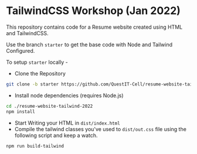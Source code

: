 # TailwindCSS Workshop (Jan 2022)

This repository contains code for a Resume website created using HTML and TailwindCSS.

Use the branch `starter` to get the base code with Node and Tailwind Configured.

To setup `starter` locally - 

- Clone the Repository

```bash
git clone -b starter https://github.com/QuestIT-Cell/resume-website-tailwind-2022.git 
```

- Install node dependencies (requires Node.js)

```bash
cd ./resume-website-tailwind-2022
npm install
```

- Start Writing your HTML in `dist/index.html`
- Compile the tailwind classes you've used to `dist/out.css` file using the following script and keep a watch. 

```bash
npm run build-tailwind
```
